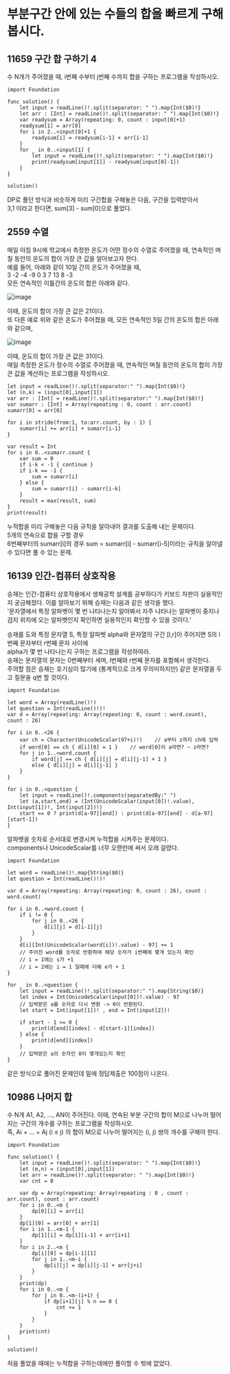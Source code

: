 # 부분구간 안에 있는 수들의 합을 빠르게 구해 봅시다.
## 11659 구간 합 구하기 4
수 N개가 주어졌을 때, i번째 수부터 j번째 수까지 합을 구하는 프로그램을 작성하시오.   
```
import Foundation
 
func solution() {
    let input = readLine()!.split(separator: " ").map{Int($0)!}
    let arr : [Int] = readLine()!.split(separator: " ").map{Int($0)!}
    var readysum = Array(repeating: 0, count : input[0]+1)
    readysum[1] = arr[0]
    for i in 2..<input[0]+1 {
        readysum[i] = readysum[i-1] + arr[i-1]
    }
    for _ in 0..<input[1] {
        let input = readLine()!.split(separator: " ").map{Int($0)!}
        print(readysum[input[1]] - readysum[input[0]-1])
    }
}

solution()
```
DP로 풀던 방식과 비슷하게 미리 구간합을 구해놓은 다음, 구간을 입력받아서   
3,1 이라고 한다면, sum[3] - sum[0]으로 풀었다.   

## 2559 수열
매일 아침 9시에 학교에서 측정한 온도가 어떤 정수의 수열로 주어졌을 때, 연속적인 며칠 동안의 온도의 합이 가장 큰 값을 알아보고자 한다.   
예를 들어, 아래와 같이 10일 간의 온도가 주어졌을 때,    
3 -2 -4 -9 0 3 7 13 8 -3   
모든 연속적인 이틀간의 온도의 합은 아래와 같다.   
   
![image](https://user-images.githubusercontent.com/60501045/217515220-49cffa37-6a03-49f0-92c1-0ef1fbde8a21.png)   
   
이때, 온도의 합이 가장 큰 값은 21이다.   
또 다른 예로 위와 같은 온도가 주어졌을 때, 모든 연속적인 5일 간의 온도의 합은 아래와 같으며,   
   
![image](https://user-images.githubusercontent.com/60501045/217515238-63dfdc9b-97f4-409f-b220-d38cbd599099.png)   
   
이때, 온도의 합이 가장 큰 값은 31이다.   
매일 측정한 온도가 정수의 수열로 주어졌을 때, 연속적인 며칠 동안의 온도의 합이 가장 큰 값을 계산하는 프로그램을 작성하시오.   
```
let input = readLine()!.split(separator:" ").map{Int($0)!}
let (n,k) = (input[0],input[1])
var arr : [Int] = readLine()!.split(separator:" ").map{Int($0)!}
var sumarr : [Int] = Array(repeating : 0, count : arr.count)
sumarr[0] = arr[0]

for i in stride(from:1, to:arr.count, by : 1) {
	sumarr[i] += arr[i] + sumarr[i-1]
}

var result = Int
for i in 0..<sumarr.count {
	var sum = 0
	if i-k < -1 { continue }
	if i-k == -1 {
		sum = sumarr[i]
	} else {
		sum = sumarr[i] - sumarr[i-k]
	}
	result = max(result, sum)
}
print(result)
```
누적합을 미리 구해놓은 다음 규칙을 알아내어 결과를 도출해 내는 문제이다.   
5개의 연속으로 합을 구할 경우   
6번째부터의 sumarr[i]의 경우 sum = sumarr[i] - sumarr[i-5]이라는 규칙을 알아낼 수 있다면 풀 수 있는 문제.   

## 16139 인간-컴퓨터 상호작용
승재는 인간-컴퓨터 상호작용에서 생체공학 설계를 공부하다가 키보드 자판이 실용적인지 궁금해졌다. 이를 알아보기 위해 승재는 다음과 같은 생각을 했다.   
'문자열에서 특정 알파벳이 몇 번 나타나는지 알아봐서 자주 나타나는 알파벳이 중지나 검지 위치에 오는 알파벳인지 확인하면 실용적인지 확인할 수 있을 것이다.'   
   
승재를 도와 특정 문자열 S, 특정 알파벳 alpha와 문자열의 구간 [l,r]이 주어지면 S의 l번째 문자부터 r번째 문자 사이에   
alpha가 몇 번 나타나는지 구하는 프로그램을 작성하여라.   
승재는 문자열의 문자는 0번째부터 세며, l번째와 r번째 문자를 포함해서 생각한다.   
주의할 점은 승재는 호기심이 많기에 (통계적으로 크게 무의미하지만) 같은 문자열을 두고 질문을 q번 할 것이다.  
```
import Foundation

let word = Array(readLine()!)
let question = Int(readLine()!)!
var d = Array(repeating: Array(repeating: 0, count : word.count), count : 26)

for i in 0..<26 {
	var ch = Character(UnicodeScalar(97+i)!)	// a부터 z까지 ch에 입력
	if word[0] == ch { d[i][0] = 1 }	// word[0]이 a라면? ~ z라면?
	for j in 1..<word.count {
		if word[j] == ch { d[i][j] = d[i][j-1] + 1 }
		else { d[i][j] = d[i][j-1] }
	}
}

for i in 0..<question {
	let input = readLine()!.components(separatedBy:" ")
	let (a,start,end) = (Int(UnicodeScalar(input[0])!.value), Int(input[1])!, Int(input[2])!)
	start == 0 ? print(d[a-97][end]) : print(d[a-97][end] - d[a-97][start-1])
}
```
알파벳을 숫자로 순서대로 변경시켜 누적합을 시켜주는 문제이다.   
components나 UnicodeScalar를 너무 오랜만에 써서 오래 걸렸다.   
```
import Foundation

let word = readLine()!.map{String($0)}
let question = Int(readLine()!)!

var d = Array(repeating: Array(repeating: 0, count : 26), count : word.count)

for i in 0..<word.count {
	if i != 0 {
		for j in 0..<26 {
			d[i][j] = d[i-1][j]
		}
	}
	d[i][Int(UnicodeScalar(word[i])!.value) - 97] += 1
	// 주어진 word를 숫자로 반환하여 해당 숫자가 i번째에 몇개 있는지 확인
	// i = 1에는 s가 +1
	// i = 2에는 i = 1 일때에 더해 e가 + 1 
}

for _ in 0..<question {
	let input = readLine()!.split(separator:" ").map{String($0)}
	let index = Int(UnicodeScalar(input[0])!.value) - 97
	// 입력받은 a를 숫자로 다시 변환 -> 0이 반환된다.
	let start = Int(input[1])! , end = Int(input[2])!
	
	if start - 1 >= 0 {
		print(d[end][index] - d[start-1][index])
	} else {
		print(d[end][index])
	}
	// 입력받은 a의 숫자인 0이 몇개있는지 확인
}
```
같은 방식으로 풀어진 문제인데 밑에 정답제출은 100점이 나온다.   

## 10986 나머지 합
수 N개 A1, A2, ..., AN이 주어진다. 이때, 연속된 부분 구간의 합이 M으로 나누어 떨어지는 구간의 개수를 구하는 프로그램을 작성하시오.   
즉, Ai + ... + Aj (i ≤ j) 의 합이 M으로 나누어 떨어지는 (i, j) 쌍의 개수를 구해야 한다.   
```
import Foundation
 
func solution() {
    let input = readLine()!.split(separator: " ").map{Int($0)!}
    let (m,n) = (input[0],input[1])
    let arr = readLine()!.split(separator: " ").map{Int($0)!}
    var cnt = 0
    
    var dp = Array(repeating: Array(repeating : 0 , count : arr.count), count : arr.count)
    for i in 0..<m {
        dp[0][i] = arr[i]
    }
    dp[1][0] = arr[0] + arr[1]
    for i in 1..<m-1 {
        dp[1][i] = dp[1][i-1] + arr[i+1]
    }
    for i in 2..<m {
        dp[i][0] = dp[i-1][1]
        for j in 1..<m-i {
            dp[i][j] = dp[i][j-1] + arr[j+i]
        }
    }
    print(dp)
    for i in 0..<m {
        for j in 0..<m-(i+1) {
            if dp[i+1][j] % n == 0 {
                cnt += 1
            }
        }
    }
    print(cnt)
}

solution()
```
처음 풀었을 때에는 누적합을 구하는데에만 풀이할 수 밖에 없었다.   
```

```
